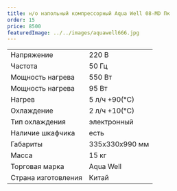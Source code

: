 ```yaml
---
title: н/о напольный компрессорный Aqua Well 08-MD Пк
order: 15
price: 8500
featuredImage: ../../images/aquawell666.jpg
---
```


<table>
<tr><td>Напряжение</td><td>220 В</td></tr>
<tr><td>Частота</td><td>50 Гц</td></tr>
<tr><td>Мощность нагрева</td><td>550 Вт</td></tr>
<tr><td>Мощность нагрева</td><td>95 Вт</td></tr>
<tr><td>Нагрев</td><td>5 л/ч +90(°С)</td></tr>
<tr><td>Охлаждение</td><td>2 л/ч +10(°С)</td></tr>
<tr><td>Тип охлаждения</td><td>электронный</td></tr>
<tr><td>Наличие шкафчика</td><td>есть</td></tr>
<tr><td>Габариты</td><td>335х330х990 мм</td></tr>
<tr><td>Масса</td><td>15 кг</td></tr>
<tr><td>Торговая марка</td><td>Aqua Well</td></tr>
<tr><td>Страна изготовления</td><td>Китай</td></tr>
</table>
